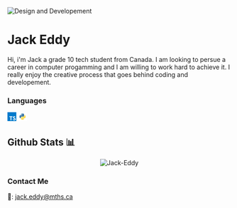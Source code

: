 ![Design and Developement](https://www.freewebheaders.com/wp-content/gallery/planets-galaxies/cache/night-planets-header-8854-1024x300.jpg-nggid041397-ngg0dyn-1280x720x100-00f0w010c010r110f110r010t010.jpg)

# Jack Eddy

Hi, i'm Jack a grade 10 tech student from Canada. I am looking to persue a career in computer progamming and I am willing to work hard to achieve it. I really enjoy the creative process that goes behind coding and developement.

### Languages

<code><img height="20" src="https://raw.githubusercontent.com/github/explore/80688e429a7d4ef2fca1e82350fe8e3517d3494d/topics/typescript/typescript.png"></code>
<code><img height="20" src="https://raw.githubusercontent.com/github/explore/80688e429a7d4ef2fca1e82350fe8e3517d3494d/topics/python/python.png"></code>

## Github Stats 📊

<p align="center"> <img src="https://github-readme-stats.vercel.app/api?username=Jack-Eddy&show_icons=true&theme=gotham" alt="Jack-Eddy" />
  
### Contact Me
📧: jack.eddy@mths.ca

